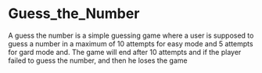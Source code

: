 # Guess_the_Number

A guess the number is a simple guessing game where a user is supposed to guess a number in a maximum of 10 attempts for easy mode and 5 attempts for gard mode and. The game will end after 10 attempts and if the player failed to guess the number, and then he loses the game
